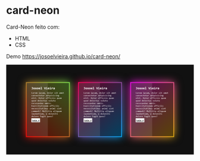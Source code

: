 # card-neon
Card-Neon feito com:

* HTML
* CSS

Demo
https://josoelvieira.github.io/card-neon/

![](https://github.com/josoelvieira/portifolio/blob/main/img/Screenshot_2021-02-01%20Document.png)
